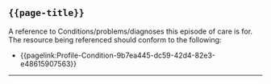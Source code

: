 ## <code>{{page-title}}</code>

A reference to Conditions/problems/diagnoses this episode of care is for. The resource being referenced should conform to the following:
- {{pagelink:Profile-Condition-9b7ea445-dc59-42d4-82e3-e48615907563}}

---

